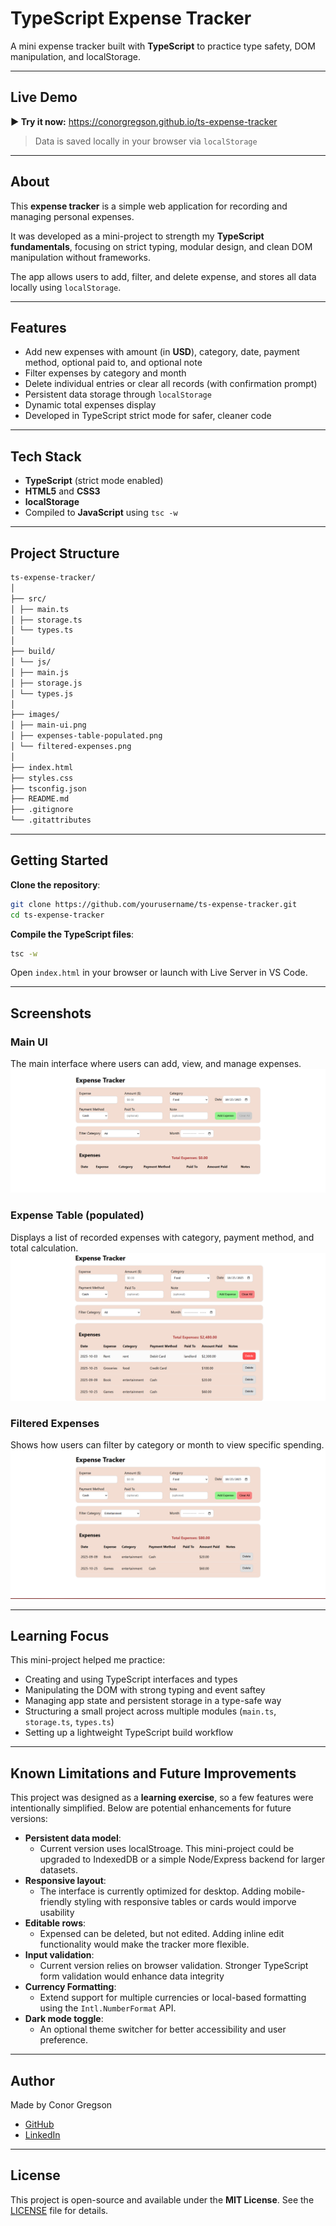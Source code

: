 # TypeScript Expense Tracker

A mini expense tracker built with **TypeScript** to practice type safety, DOM manipulation, and localStorage.

---

## Live Demo

**▶ Try it now:** https://conorgregson.github.io/ts-expense-tracker

> Data is saved locally in your browser via `localStorage`

---

## About

This **expense tracker** is a simple web application for recording and managing personal expenses.

It was developed as a mini-project to strength my **TypeScript fundamentals**, focusing on strict typing, modular design, and clean DOM manipulation without frameworks.

The app allows users to add, filter, and delete expense, and stores all data locally using `localStorage`.

---

## Features

- Add new expenses with amount (in **USD**), category, date, payment method, optional paid to, and optional note
- Filter expenses by category and month
- Delete individual entries or clear all records (with confirmation prompt)
- Persistent data storage through `localStorage`
- Dynamic total expenses display
- Developed in TypeScript strict mode for safer, cleaner code

---

## Tech Stack

- **TypeScript** (strict mode enabled)
- **HTML5** and **CSS3**
- **localStorage**
- Compiled to **JavaScript** using `tsc -w`

---

## Project Structure

```bash
ts-expense-tracker/
│
├── src/
│ ├── main.ts
│ ├── storage.ts
│ └── types.ts
│
├── build/
│ └── js/
│ ├── main.js
│ ├── storage.js
│ └── types.js
│
├── images/
│ ├── main-ui.png
│ ├── expenses-table-populated.png
│ └── filtered-expenses.png
│
├── index.html
├── styles.css
├── tsconfig.json
├── README.md
├── .gitignore
└── .gitattributes
```

---

## Getting Started

**Clone the repository**:

```bash
git clone https://github.com/yourusername/ts-expense-tracker.git
cd ts-expense-tracker
```

**Compile the TypeScript files**:

```bash
tsc -w
```

Open `index.html` in your browser or launch with Live Server in VS Code.

---

## Screenshots

### Main UI

The main interface where users can add, view, and manage expenses.
![Main UI](images/main-ui.png)

### Expense Table (populated)

Displays a list of recorded expenses with category, payment method, and total calculation.
![Expenses Table Populated](images/expenses-table-populated.png)

### Filtered Expenses

Shows how users can filter by category or month to view specific spending.
![Filtered Expenses](images/filtered-expenses.png)

---

## Learning Focus

This mini-project helped me practice:

- Creating and using TypeScript interfaces and types
- Manipulating the DOM with strong typing and event saftey
- Managing app state and persistent storage in a type-safe way
- Structuring a small project across multiple modules (`main.ts`, `storage.ts`, `types.ts`)
- Setting up a lightweight TypeScript build workflow

---

## Known Limitations and Future Improvements

This project was designed as a **learning exercise**, so a few features were intentionally simplified.
Below are potential enhancements for future versions:

- **Persistent data model**:
  - Current version uses localStroage. This mini-project could be upgraded to IndexedDB or a simple Node/Express backend for larger datasets.
- **Responsive layout**:
  - The interface is currently optimized for desktop. Adding mobile-friendly styling with responsive tables or cards would imporve usability
- **Editable rows**:
  - Expensed can be deleted, but not edited. Adding inline edit functionality would make the tracker more flexible.
- **Input validation**:
  - Current version relies on browser validation. Stronger TypeScript form validation would enhance data integrity
- **Currency Formatting**:
  - Extend support for multiple currencies or local-based formatting using the `Intl.NumberFormat` API.
- **Dark mode toggle**:
  - An optional theme switcher for better accessibility and user preference.

---

## Author

Made by Conor Gregson

- [GitHub](https://github.com/conorgregson)
- [LinkedIn](https://www.linkedin.com/in/conorgregson)

---

## License

This project is open-source and available under the **MIT License**. See the [LICENSE](/LICENSE) file for details.
